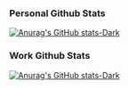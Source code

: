 ### Personal Github Stats
[![Anurag's GitHub stats-Dark](https://github-readme-stats-navy-one-86.vercel.app/api?username=cmhhelgeson\&show_icons=true\&theme=dark#gh-dark-mode-only)](https://github.com/chelgeson1click/github-readme-stats#responsive-card-theme#gh-dark-mode-only)
### Work Github Stats
[![Anurag's GitHub stats-Dark](https://github-readme-stats-navy-one-86.vercel.app/api?username=chelgeson1click\&show_icons=true\&theme=dark#gh-dark-mode-only)](https://github.com/chelgeson1click/github-readme-stats#responsive-card-theme#gh-dark-mode-only)
